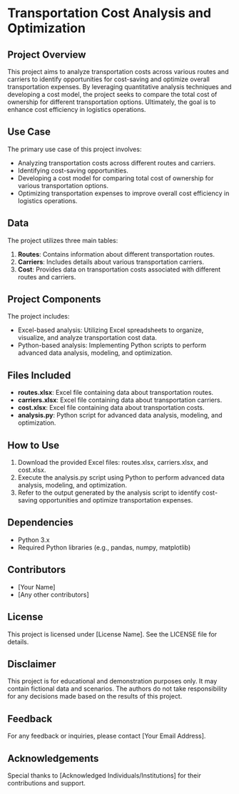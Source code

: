 # Transportation Cost Analysis and Optimization

## Project Overview
This project aims to analyze transportation costs across various routes and carriers to identify opportunities for cost-saving and optimize overall transportation expenses. By leveraging quantitative analysis techniques and developing a cost model, the project seeks to compare the total cost of ownership for different transportation options. Ultimately, the goal is to enhance cost efficiency in logistics operations.

## Use Case
The primary use case of this project involves:

- Analyzing transportation costs across different routes and carriers.
- Identifying cost-saving opportunities.
- Developing a cost model for comparing total cost of ownership for various transportation options.
- Optimizing transportation expenses to improve overall cost efficiency in logistics operations.

## Data
The project utilizes three main tables:

1. **Routes**: Contains information about different transportation routes.
2. **Carriers**: Includes details about various transportation carriers.
3. **Cost**: Provides data on transportation costs associated with different routes and carriers.

## Project Components
The project includes:

- Excel-based analysis: Utilizing Excel spreadsheets to organize, visualize, and analyze transportation cost data.
- Python-based analysis: Implementing Python scripts to perform advanced data analysis, modeling, and optimization.

## Files Included
- **routes.xlsx**: Excel file containing data about transportation routes.
- **carriers.xlsx**: Excel file containing data about transportation carriers.
- **cost.xlsx**: Excel file containing data about transportation costs.
- **analysis.py**: Python script for advanced data analysis, modeling, and optimization.

## How to Use
1. Download the provided Excel files: routes.xlsx, carriers.xlsx, and cost.xlsx.
2. Execute the analysis.py script using Python to perform advanced data analysis, modeling, and optimization.
3. Refer to the output generated by the analysis script to identify cost-saving opportunities and optimize transportation expenses.

## Dependencies
- Python 3.x
- Required Python libraries (e.g., pandas, numpy, matplotlib)

## Contributors
- [Your Name]
- [Any other contributors]

## License
This project is licensed under [License Name]. See the LICENSE file for details.

## Disclaimer
This project is for educational and demonstration purposes only. It may contain fictional data and scenarios. The authors do not take responsibility for any decisions made based on the results of this project.

## Feedback
For any feedback or inquiries, please contact [Your Email Address].

## Acknowledgements
Special thanks to [Acknowledged Individuals/Institutions] for their contributions and support.
